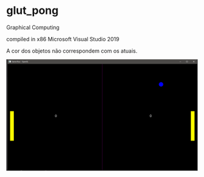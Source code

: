 # glut_pong
Graphical Computing

compiled in x86 Microsoft Visual Studio 2019

A cor dos objetos não correspondem com os atuais.

![alt text](https://github.com/Victor-Morvy/glut_pong/blob/main/README_img.png)
